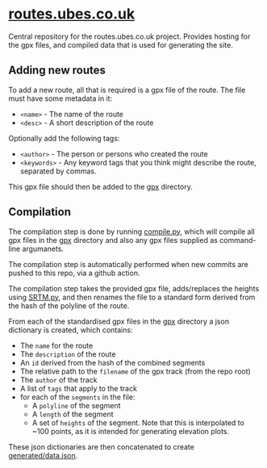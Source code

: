 [routes.ubes.co.uk](https://routes.ubes.co.uk)
=================

Central repository for the routes.ubes.co.uk project. Provides hosting for the
gpx files, and compiled data that is used for generating the site.

Adding new routes
-----------------

To add a new route, all that is required is a gpx file of the route. The file
must have some metadata in it:
* `<name>` - The name of the route
* `<desc>` - A short description of the route

Optionally add the following tags:
* `<author>` - The person or persons who created the route
* `<keywords>` - Any keyword tags that you think might describe the route, separated by commas.

This gpx file should then be added to the [gpx](gpx) directory.

Compilation
-----------

The compilation step is done by running [compile.py](compile.py), which will
compile all gpx files in the [gpx](gpx) directory and also any gpx files
supplied as command-line argumanets.

The compilation step is automatically performed when new commits are pushed to
this repo, via a github action.

The compilation step takes the provided gpx file, adds/replaces the heights
using [SRTM.py](https://pypi.org/project/SRTM.py), and then renames the file to
a standard form derived from the hash of the polyline of the route.

From each of the standardised gpx files in the [gpx](gpx) directory a json
dictionary is created, which contains:
* The `name` for the route
* The `description` of the route
* An `id` derived from the hash of the combined segments
* The relative path to the `filename` of the gpx track (from the repo root)
* The `author` of the track
* A list of `tags` that apply to the track
* for each of the `segments` in the file:
  * A `polyline` of the segment
  * A `length` of the segment
  * A set of `heights` of the segment. Note that this is interpolated to ~100
    points, as it is intended for generating elevation plots.

These json dictionaries are then concatenated to create
[generated/data.json](generated/data.json).
